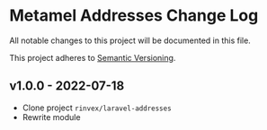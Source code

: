 # Metamel Addresses Change Log

All notable changes to this project will be documented in this file.

This project adheres to [Semantic Versioning](packages/metamel/laravel-addresses/CONTRIBUTING.md).

## v1.0.0 - 2022-07-18
- Clone project ``rinvex/laravel-addresses``
- Rewrite module
